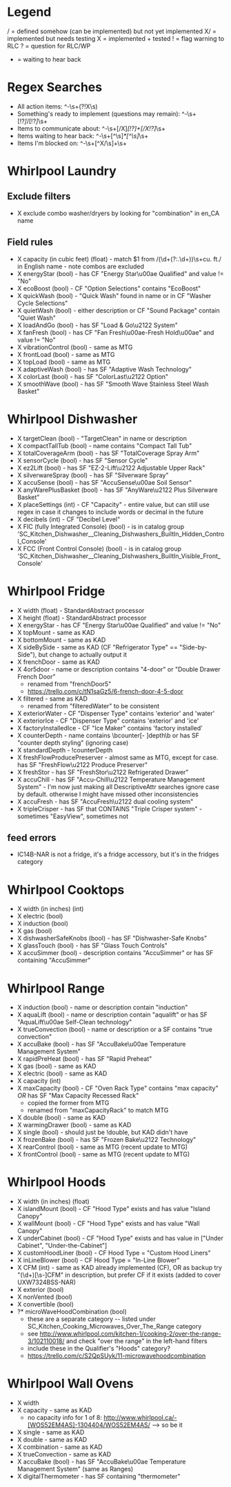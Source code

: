 # Legend
/ = defined somehow (can be implemented) but not yet implemented
X/ = implemented but needs testing
X = implemented + tested
! = flag warning to RLC
? = question for RLC/WP
* = waiting to hear back

# Regex Searches

- All action items: ^-\s+(?!X\s)
- Something's ready to implement (questions may remain): ^-\s+[!?*]*/[!?*]*\s+
- Items to communicate about: ^-\s+[/X]*[!?]+[/X!?]*\s+
- Items waiting to hear back: ^-\s+[^\s]*\*[^\s]*\s+
- Items I'm blocked on: ^-\s+[^X/\s]+\s+

# Whirlpool Laundry

## Exclude filters

- X exclude combo washer/dryers by looking for "combination" in en_CA name

## Field rules

- X capacity (in cubic feet) (float) - match $1 from /(\d+(?:\.\d+))\s+cu\. ft\./ in English name - note combos are excluded
- X energyStar (bool) - has CF "Energy Star\u00ae Qualified" and value != "No"
- X ecoBoost (bool) - CF "Option Selections" contains "EcoBoost"
- X quickWash (bool) - "Quick Wash" found in name or in CF "Washer Cycle Selections"
- X quietWash (bool) - either description or CF "Sound Package" contain "Quiet Wash"
- X loadAndGo (bool) - has SF "Load & Go\u2122 System"
- X fanFresh (bool) - has CF "Fan Fresh\u00ae-Fresh Hold\u00ae" and value != "No"
- X vibrationControl (bool) - same as MTG
- X frontLoad (bool) - same as MTG
- X topLoad (bool) - same as MTG
- X adaptiveWash (bool) - has SF "Adaptive Wash Technology"
- X colorLast (bool) - has SF "ColorLast\u2122 Option"
- X smoothWave (bool) - has SF "Smooth Wave Stainless Steel Wash Basket"

# Whirlpool Dishwasher

- X targetClean (bool) - "TargetClean" in name or description
- X compactTallTub (bool) - name contains "Compact Tall Tub"
- X totalCoverageArm (bool) - has SF "TotalCoverage Spray Arm"
- X sensorCycle (bool) - has SF "Sensor Cycle"
- X ez2Lift (bool) - has SF "EZ-2-Lift\u2122 Adjustable Upper Rack"
- X silverwareSpray (bool) - has SF "Silverware Spray"
- X accuSense (bool) - has SF "AccuSense\u00ae Soil Sensor"
- X anyWarePlusBasket (bool) - has SF "AnyWare\u2122 Plus Silverware Basket"
- X placeSettings (int) - CF "Capacity" - entire value, but can still use regex in case it changes to include words or decimal in the future
- X decibels (int) - CF "Decibel Level"
- X FIC (fully Integrated Console) (bool) - is in catalog group 'SC_Kitchen_Dishwasher__Cleaning_Dishwashers_BuiltIn_Hidden_Control_Console'
- X FCC (Front Control Console) (bool) - is in catalog group 'SC_Kitchen_Dishwasher__Cleaning_Dishwashers_BuiltIn_Visible_Front_Console'

# Whirlpool Fridge

- X width (float) - StandardAbstract processor
- X height (float) - StandardAbstract processor
- X energyStar - has CF "Energy Star\u00ae Qualified" and value != "No"
- X topMount - same as KAD
- X bottomMount - same as KAD
- X sideBySide - same as KAD (CF "Refrigerator Type" == "Side-by-Side"), but change to actually output it
- X frenchDoor - same as KAD
- X 4or5door - name or description contains "4-door" or "Double Drawer French Door"
    + renamed from "frenchDoor5"
    + https://trello.com/c/tN1saGz5/6-french-door-4-5-door
- X filtered - same as KAD
    + renamed from "filteredWater" to be consistent
- X exteriorWater - CF "Dispenser Type" contains 'exterior' and 'water'
- X exteriorIce - CF "Dispenser Type" contains 'exterior' and 'ice'
- X factoryInstalledIce - CF "Ice Maker" contains 'factory installed'
- X counterDepth - name contains \bcounter[- ]depth\b or has SF "counter depth styling" (ignoring case)
- X standardDepth - !counterDepth
- X freshFlowProducePreserver - almost same as MTG, except for case. has SF "FreshFlow\u2122 Produce Preserver"
- X freshStor - has SF "FreshStor\u2122 Refrigerated Drawer"
- X accuChill - has SF "Accu-Chill\u2122 Temperature Management System" - I'm now just making all DescriptiveAttr searches ignore case by default. otherwise I might have missed other inconsistencies
- X accuFresh - has SF "AccuFresh\u2122 dual cooling system"
- X tripleCrisper - has SF that CONTAINS "Triple Crisper system" - sometimes "EasyView", sometimes not

## feed errors

- IC14B-NAR is not a fridge, it's a fridge accessory, but it's in the fridges category

# Whirlpool Cooktops

- X width (in inches) (int)
- X electric (bool)
- X induction (bool)
- X gas (bool)
- X dishwasherSafeKnobs (bool) - has SF "Dishwasher-Safe Knobs"
- X glassTouch (bool) - has SF "Glass Touch Controls"
- X accuSimmer (bool) - description contains "AccuSimmer" or has SF containing "AccuSimmer"

# Whirlpool Range

- X induction (bool) - name or description contain "induction"
- X aquaLift (bool) - name or description contain "aqualift" or has SF "AquaLift\u00ae Self-Clean technology"
- X trueConvection (bool) - name or description or a SF contains "true convection"
- X accuBake (bool) - has SF "AccuBake\u00ae Temperature Management System"
- X rapidPreHeat  (bool) - has SF "Rapid Preheat"
- X gas (bool) - same as KAD
- X electric (bool) - same as KAD
- X capacity (int)
- X maxCapacity (bool) - CF "Oven Rack Type" contains "max capacity" *OR* has SF "Max Capacity Recessed Rack"
    + copied the former from MTG
    + renamed from "maxCapacityRack" to match MTG
- X double (bool) - same as KAD
- X warmingDrawer (bool) - same as KAD
- X single (bool) - should just be !double, but KAD didn't have
- X frozenBake (bool) - has SF "Frozen Bake\u2122 Technology"
- X rearControl (bool) - same as MTG (recent update to MTG)
- X frontControl (bool) - same as MTG (recent update to MTG)

# Whirlpool Hoods

- X width (in inches) (float)
- X islandMount (bool) - CF "Hood Type" exists and has value "Island Canopy"
- X wallMount (bool) - CF "Hood Type" exists and has value "Wall Canopy"
- X underCabinet (bool) - CF "Hood Type" exists and has value in ["Under Cabinet", "Under-the-Cabinet"]
- X customHoodLiner (bool) - CF Hood Type = "Custom Hood Liners"
- X inLineBlower (bool) - CF Hood Type =  "In-Line Blower"
- X CFM (int) - same as KAD already implemented (CF), OR as backup try "(\d+)[\s-]CFM" in description, but prefer CF if it exists (added to cover UXW7324BSS-NAR)
- X exterior (bool)
- X nonVented (bool)
- X convertible (bool)
- ?* microWaveHoodCombination (bool)
    + these are a separate category -- listed under SC_Kitchen_Cooking_Microwaves_Over_The_Range category
    + see http://www.whirlpool.com/kitchen-1/cooking-2/over-the-range-3/102110018/ and check "over the range" in the left-hand filters
    + include these in the Qualifier's "Hoods" category?
    + https://trello.com/c/S2QpSUyk/11-microwavehoodcombination

# Whirlpool Wall Ovens

- X width
- X capacity - same as KAD
    + no capacity info for 1 of 8: http://www.whirlpool.ca/-[WOS52EM4AS]-1304404/WOS52EM4AS/ --> so be it
- X single - same as KAD
- X double - same as KAD
- X combination - same as KAD
- X trueConvection - same as KAD
- X accuBake (bool) - has SF "AccuBake\u00ae Temperature Management System" (same as Ranges)
- X digitalThermometer - has SF containing "thermometer"
